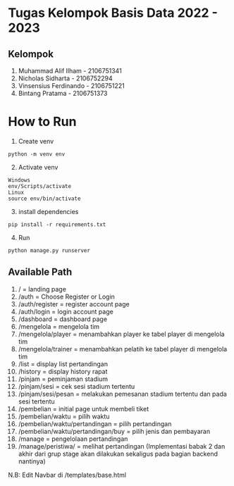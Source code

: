# Tugas Kelompok Basis Data 2022 - 2023

## Kelompok
1. Muhammad Alif Ilham - 2106751341
2. Nicholas Sidharta - 2106752294
3. Vinsensius Ferdinando - 2106751221
4. Bintang Pratama - 2106751373

# How to Run
1. Create venv
```
python -m venv env
```

2. Activate venv
```
Windows
env/Scripts/activate
Linux
source env/bin/activate
```

3. install dependencies
```
pip install -r requirements.txt
```

4. Run
```
python manage.py runserver
```

## Available Path
1. / = landing page
2. /auth = Choose Register or Login
3. /auth/register = register account page
4. /auth/login = login account page
5. /dashboard = dashboard page
6. /mengelola = mengelola tim
7. /mengelola/player = menambahkan player ke tabel player di mengelola tim
8. /mengelola/trainer = menambahkan pelatih ke tabel player di mengelola tim
9. /list = display list pertandingan
10. /history = display history rapat
11. /pinjam = peminjaman stadium
12. /pinjam/sesi = cek sesi stadium tertentu
13. /pinjam/sesi/pesan = melakukan pemesanan stadium tertentu dan pada sesi tertentu
14. /pembelian = initial page untuk membeli tiket
15. /pembelian/waktu = pilih waktu
16. /pembelian/waktu/pertandingan = pilih pertandingan
17. /pembelian/waktu/pertandingan/buy = pilih jenis dan pembayaran
18. /manage = pengelolaan pertandingan
19. /manage/peristiwa/ = melihat pertandingan (Implementasi babak 2 dan akhir dari grup stage akan dilakukan sekaligus pada bagian backend nantinya)


N.B: Edit Navbar di /templates/base.html

